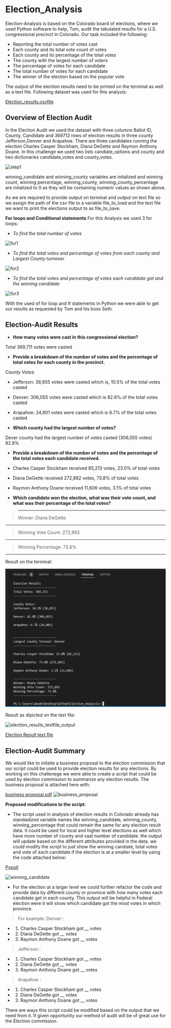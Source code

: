 # Election_Analysis
Election-Analysis is based on the Colorado board of elections, where we used Python software to help, Tom, audit the tabulated results for a U.S. congressional precinct in Colorado. Our task included the following:
- Reporting the total number of votes cast
- Each county and its total vote count of votes
- Each county and its percentage of the total votes
- The county with the largest number of voters
- The percentage of votes for each candidate
- The total number of votes for each candidate 
- The winner of the election based on the popular vote

The output of the election results need to be printed on the terminal as well as a text file.
Following dataset was used for this analysis:

[Election_results.csvfile](/election_results.csv)

## Overview of Election Audit
In the Election Audit we used the dataset with three columns Ballot ID, County, Candidate and 369712 rows of election results in three county Jefferson,Denver and Arapahoe. There are three candidates running the election Charles Casper Stockham, Diana DeGette and Raymon Anthony Doane. In this challenge we used two lists candiate_options and county and two dictionaries candidate_votes and county_votes.

![step1](https://user-images.githubusercontent.com/111251560/190280131-fc709a3f-41a0-4861-81f0-867ad07e0b23.png)

winning_candidate and winning_county variables are initalized and winning count, winning percentage, winning_county, winning_county_percentage are initalized to 0 as they will be containing numeric values as shown above. 

As we are required to provide output on terminal and output on text file so we assign the path of the csv file to a variable file_to_load and the text file we want to print the elections output to as file_to_save. 

**For loops and Conditional statements**
For this Analysis we used 3 for loops:
- *To find the total number of votes* 

 ![for1](https://user-images.githubusercontent.com/111251560/190293653-10c75913-e595-4104-b2ad-de9c77c0b609.png)

- *To find the total votes and percentage of votes from each county and Largest County turnover*

![for2](https://user-images.githubusercontent.com/111251560/190293673-b8861cc6-02fc-48e5-8680-88bf44a45a02.png)

- *To find the total votes and percentage of votes each candidate got and the winning candidate*

![for3](https://user-images.githubusercontent.com/111251560/190294031-afd62a54-8ce2-46bf-875f-bc0dcb7bcf51.png)

With the used of for loop and If statements in Python we were able to get our results as requested by Tom and his boss Seth.

## Election-Audit Results
- **How many votes were cast in this congressional election?**

Total 369,711 votes were casted

- **Provide a breakdown of the number of votes and the percentage of total votes for each county in the precinct.**

*County Votes:*
- Jefferson: 38,855 votes were casted which is, 10.5% of the total votes casted
- Denver: 306,055 votes were casted which is 82.8% of the total votes casted
- Arapahoe: 24,801 votes were casted which is 6.7% of the total votes casted

- **Which county had the largest number of votes?**

Dever county had the largest number of votes casted (306,055 votes) 82.8%

- **Provide a breakdown of the number of votes and the percentage of the total votes each candidate received.**

- Charles Casper Stockham received 85,213 votes, 23.0% of total votes
- Diana DeGette received 272,892 votes, 73.8% of total votes
- Raymon Anthony Doane received 11,606 votes, 3.1% of total votes

- **Which candidate won the election, what was their vote count, and what was their percentage of the total votes?**

> -------------------------
> Winner: Diana DeGette
---------------------------
> Winning Vote Count: 272,892
---------------------------
> Winning Percentage: 73.8%
---------------------------

Result on the terminal:

![Test Image](/resources/Election_result_terminal.png)

Result as dipicted on the text file:

![election_results_textfile_output](https://user-images.githubusercontent.com/111251560/190309112-ff1bb9df-ab34-48ec-9862-4a7b87983a81.png)

[Election Result text file](/election_results.txt)

## Election-Audit Summary

We would like to initaite a business proposal to the election commission that our script could be used to provide election results for any elections. By working on this challenege we were able to create a script that could be used by election commission to summarize any election results. 
The business proposal is attached here with:

[business proposal.pdf](https://github.com/akankshalamba1/Election_Analysis/files/9571449/business.proposal.pdf)
![business_proposal](https://user-images.githubusercontent.com/111251560/190305630-4e6bde66-c1da-473a-a9d4-f2c14b142cc1.png)

**Proposed modifications to the script:**
- The script used in analysis of election results in Colorado already has standadized variable names like winning_candidate, winning_county, winning_percentage that could remain the same for any election result data. It could be used for local and higher level elections as well which have more number of county and vast number of candidate. the output will update based on the different attributes provided in the data. we could modify the script to just show the winning candiate, total votes and vote of each candidate if the election is at a smaller level by using the code attached below:

[Pypoll](/PyPoll.py)

![winning_candidate](https://user-images.githubusercontent.com/111251560/190295610-272fe547-c5bd-4d21-8141-6616695641ac.png)

- For the election at a larger level we could further refactor the code and provide data by different county or province with how many votes each candidate get in each county. This output will be helpful in Federal election were it will show which candidate got the most votes in which province. 

> For example: 
> Denver : 
- 1. Charles Casper Stockham got __ votes
- 2. Diana DeGette got __ votes
- 3. Raymon Anthony Doane got __ votes

> Jefferson :
- 1. Charles Casper Stockham got __ votes
- 2. Diana DeGette got __ votes
- 3. Raymon Anthony Doane got __ votes

> Arapahoe :
- 1. Charles Casper Stockham got __ votes
- 2. Diana DeGette got __ votes
- 3. Raymon Anthony Doane got __ votes

There are ways this script could be modified based on the output that we need from it. If given opportunity our method of audit will be of great use for the Election commission.
